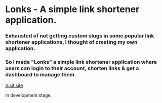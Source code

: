 # Lonks - A simple link shortener application.


### Exhausted of not getting custom slugs in some popular link shortener applications, I thought of creating my own application. 
### So I made "Lonks" a simple link shortener application where users can login to their account, shorten links & get a dashboard to manage them.

[Visit site](https://lonks.vercel.app/)

In development stage.